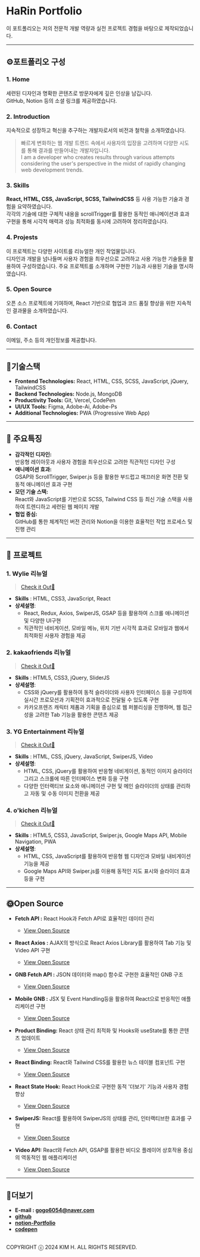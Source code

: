 # **HaRin Portfolio**
이 포트폴리오는 저의 전문적 개발 역량과 실전 프로젝트 경험을 바탕으로 제작되었습니다.

*****************************************
## ⚙포트폴리오 구성
### 1. Home
  세련된 디자인과 명확한 콘텐츠로 방문자에게 깊은 인상을 남깁니다.
  </br>GitHub, Notion 등의 소셜 링크를 제공하였습니다.
  
  
### 2. Introduction
   지속적으로 성장하고 혁신을 추구하는 개발자로서의 비전과 철학을 소개하였습니다. 
  > 빠르게 변화하는 웹 개발 트렌드 속에서 사용자의 입장을 고려하며 다양한 시도를 통해 결과를 만들어내는 개발자입니다.
  > </br>I am a developer who creates results through various attempts considering the user's perspective in the midst of rapidly changing web development trends.


### 3. Skills
**React, HTML, CSS, JavaScript, SCSS, TailwindCSS** 등 사용 가능한 기술과 경험을 요약하였습니다. 
</br> 각각의 기술에 대한 구체적 내용을 scrollTrigger를 활용한 동적인 애니메이션과 효과 구현을 통해 시각적 매력과 성능 최적화를 동시에 고려하여 정리하였습니다.


### 4. Projests
  이 프로젝트는 다양한 사이트를 리뉴얼한 개인 작업물입니다. </br>디자인과 개발을 넘나들며 사용자 경험을 최우선으로 고려하고 사용 가능한 기술들을 활용하여 구성하였습니다. 
 주요 프로젝트를 소개하며 구현한 기능과 사용된 기술을 명시하였습니다. 

 
 ### 5. Open Source
  오픈 소스 프로젝트에 기여하며, React 기반으로 협업과 코드 품질 향상을 위한 지속적인 결과물을 소개하였습니다.
  
  
  ### 6. Contact
  이메일, 주소 등의 개인정보를 제공합니다.  
**************************************
## 📌기술스택 
- **Frontend Technologies:** React, HTML, CSS, SCSS, JavaScript, jQuery, TailwindCSS</br>
- **Backend Technologies:** Node.js, MongoDB</br>
- **Productivity Tools:** Git, Vercel, CodePen
- **UI/UX Tools:** Figma, Adobe-Ai, Adobe-Ps
- **Additional Technologies:** PWA (Progressive Web App)
****************************************************************
## 🎨 주요특징
*  **감각적인 디자인:**
   </br>반응형 레이아웃과 사용자 경험을 최우선으로 고려한 직관적인 디자인 구성
* **애니메이션 효과:**
  </br>GSAP와 ScrollTrigger, Swiper.js 등을 활용한 부드럽고 매끄러운 화면 전환 및 동적 애니메이션 효과 구현
* **모던 기술 스택:**
  </br>React와 JavaScript를 기반으로 SCSS, Tailwind CSS 등 최신 기술 스택을 사용하여 트렌디하고 세련된 웹 페이지 개발
* **협업 중심:**
  </br>GitHub를 통한 체계적인 버전 관리와 Notion을 이용한 효율적인 작업 프로세스 및 진행 관리
*********************************************
##  📁 프로젝트
### 1. Wylie 리뉴얼
>[Check it Out🔎](https://wylie-rho.vercel.app)
  - **Skills** : HTML, CSS3, JavaScript, React
  - **상세설명**:
    - React, Redux, Axios, SwiperJS, GSAP 등을 활용하여 스크롤 애니메이션 및 다양한 UI구현
    - 직관적인 네비게이션, 모바일 메뉴, 위치 기반 시각적 효과로 모바일과 웹에서 최적화된 사용자 경험을 제공
### 2. kakaofriends 리뉴얼
>[Check it Out🔎](https://harin-kw0w.github.io/kakaofriends/)
  - **Skills** : HTML5, CSS3, jQuery, SliderJS
  - **상세설명**:
    - CSS와 jQuery를 활용하여 동적 슬라이더와 사용자 인터페이스 등을 구성하여 실시간 프로모션과 기획전이 효과적으로 전달될 수 있도록 구현
    - 카카오프렌즈 캐릭터 제품과 기획을 중심으로 웹 퍼블리싱을 진행하며, 웹 접근성을 고려한 Tab 기능을 활용한 콘텐츠 제공
### 3. YG Entertainment 리뉴얼
>[Check it Out🔎](https://harin-kw0w.github.io/YG-Entertainment-/)
  - **Skills** : HTML, CSS, jQuery, JavaScript, SwiperJS, Video
  - **상세설명**:
    - HTML, CSS, jQuery를 활용하여 반응형 네비게이션, 동적인 이미지 슬라이더 그리고 스크롤에 따른 인터페이스 변화 등을 구현
    - 다양한 인터랙티브 요소와 애니메이션 구현 및 메인 슬라이더의 상태를 관리하고 자동 및 수동 이미지 전환을 제공
### 4. o'kichen 리뉴얼
>[Check it Out🔎](https://harin-kw0w.github.io/o-kichen/)
  - **Skills** : HTML5, CSS3, JavaScript, Swiper.js, Google Maps API, Mobile Navigation, PWA
  - **상세설명**:
    - HTML, CSS, JavaScript를 활용하여 반응형 웹 디자인과 모바일 내비게이션 기능을 제공
    - Google Maps API와 Swiper.js를 이용해 동적인 지도 표시와 슬라이더 효과 등을 구현
**********************************************************************************************
## 🌞Open Source
  - **Fetch API :** React Hook과 Fetch API로 효율적인 데이터 관리
    
    - [View Open Source](open-source2-flax.vercel.app)
-  **React Axios :** AJAX의 방식으로 React Axios Library를 활용하여 Tab 기능 및 Video API 구현
  
   - [View Open Source](open-source7-six.vercel.app)
- **GNB Fetch API :** JSON 데이터와 map() 함수로 구현한 효율적인 GNB 구조
  
  - [View Open Source](open-source9-blond.vercel.app)
- **Mobile GNB :**  JSX 및 Event Handling등을 활용하여 React으로 반응적인 애플리케이션 구현
  
  - [View Open Source](open-source4-ivory.vercel.app)
- **Product Binding:** React 상태 관리 최적화 및 Hooks와 useState를 통한 콘텐츠 업데이트
  
  -  [View Open Source](open-source3-olive.vercel.app)
- **React Binding:** React와 Tailwind CSS를 활용한 뉴스 테이블 컴포넌트 구현

  - [View Open Source](open-source1-nu.vercel.app)

- **React State Hook:** React Hook으로 구현한 동적 '더보기' 기능과 사용자 경험 향상

  - [View Open Source](open-source12-omega.vercel.app)
 
- **SwiperJS:** React를 활용하여 SwiperJS의 상태를 관리, 인터랙티브한 효과를 구현
  - [View Open Source](open-source11-six.vercel.app)
  
- **Video API:** React와 Fetch API, GSAP를 활용한 비디오 플레이어 상호작용 중심의 역동적인 웹 애플리케이션 
   - [View Open Source](open-source6-five.vercel.app)
     
*******************************************************************************************      
## 💌더보기
- **E-mail : gogo6054@naver.com**
- **[github](https://github.com/HaRin-Kw0w)**
- **[notion-Portfolio](https://intriguing-quart-025.notion.site/Front-end-Developer-1271c427bf7a80c9bd19cc9a0dcfff2a)**
- **[codepen](https://codepen.io/your-work)**
 

</br>COPYRIGHT ⓒ 2024 KIM H. ALL RIGHTS RESERVED.
